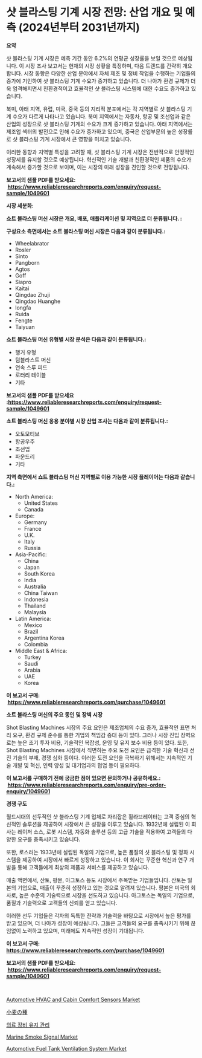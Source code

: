 <p><h1>샷 블라스팅 기계 시장 전망: 산업 개요 및 예측 (2024년부터 2031년까지)</h1></p><p><strong>요약</strong></p>
<p><p>샷 블라스팅 기계 시장은 예측 기간 동안 6.2%의 연평균 성장률을 보일 것으로 예상됩니다. 이 시장 조사 보고서는 현재의 시장 상황을 특정하며, 다음 트렌드를 간략히 개요합니다. 시장 동향은 다양한 산업 분야에서 자체 제조 및 정비 작업을 수행하는 기업들의 증가에 기인하여 샷 블라스팅 기계 수요가 증가하고 있습니다. 더 나아가 환경 규제가 더욱 엄격해지면서 친환경적이고 효율적인 샷 블라스팅 시스템에 대한 수요도 증가하고 있습니다.</p><p>북미, 아태 지역, 유럽, 미국, 중국 등의 지리적 분포에서는 각 지역별로 샷 블라스팅 기계 수요가 다르게 나타나고 있습니다. 북미 지역에서는 자동차, 항공 및 조선업과 같은 산업의 성장으로 샷 블라스팅 기계의 수요가 크게 증가하고 있습니다. 아태 지역에서는 제조업 섹터의 발전으로 인해 수요가 증가하고 있으며, 중국은 산업부문의 높은 성장률로 샷 블라스팅 기계 시장에서 큰 영향을 미치고 있습니다.</p><p>이러한 동향과 지역별 특성을 고려할 때, 샷 블라스팅 기계 시장은 전반적으로 안정적인 성장세를 유지할 것으로 예상됩니다. 혁신적인 기술 개발과 친환경적인 제품의 수요가 계속해서 증가할 것으로 보이며, 이는 시장의 미래 성장을 견인할 것으로 전망됩니다.</p></p>
<p><strong>보고서의 샘플 PDF를 받으세요: &nbsp;<a href="https://www.reliableresearchreports.com/enquiry/request-sample/1049601">https://www.reliableresearchreports.com/enquiry/request-sample/1049601</a></strong></p>
<p><strong>시장 세분화:</strong></p>
<p><strong> 쇼트 블라스팅 머신 시장은 개요, 배포, 애플리케이션 및 지역으로 더 분류됩니다. :</strong></p>
<p><strong>구성요소 측면에서는 쇼트 블라스팅 머신 시장은 다음과 같이 분류됩니다.:</strong></p>
<p><ul><li>Wheelabrator</li><li>Rosler</li><li>Sinto</li><li>Pangborn</li><li>Agtos</li><li>Goff</li><li>Siapro</li><li>Kaitai</li><li>Qingdao Zhuji</li><li>Qingdao Huanghe</li><li>longfa</li><li>Ruida</li><li>Fengte</li><li>Taiyuan</li></ul></p>
<p><strong> 쇼트 블라스팅 머신 유형별 시장 분석은 다음과 같이 분류됩니다.:</strong></p>
<p><ul><li>행거 유형</li><li>텀블라스트 머신</li><li>연속 스루 피드</li><li>로터리 테이블</li><li>기타</li></ul></p>
<p><strong>보고서의 샘플 PDF를 받으세요 :<a href="https://www.reliableresearchreports.com/enquiry/request-sample/1049601">https://www.reliableresearchreports.com/enquiry/request-sample/1049601</a></strong></p>
<p><strong> 쇼트 블라스팅 머신 응용 분야별 시장 산업 조사는 다음과 같이 분류됩니다.:</strong></p>
<p><ul><li>오토모티브</li><li>항공우주</li><li>조선업</li><li>파운드리</li><li>기타</li></ul></p>
<p><strong>지역 측면에서 쇼트 블라스팅 머신 지역별로 이용 가능한 시장 플레이어는 다음과 같습니다.:</strong></p>
<p><ul>
    <li>
        North America:
        <ul>
            <li>United States</li>
            <li>Canada</li>
        </ul>
    </li>
    <li>
        Europe:
        <ul>
            <li>Germany</li>
            <li>France</li>
            <li>U.K.</li>
            <li>Italy</li>
            <li>Russia</li>
        </ul>
    </li>
    <li>
        Asia-Pacific:
        <ul>
            <li>China</li>
            <li>Japan</li>
            <li>South Korea</li>
            <li>India</li>
            <li>Australia</li>
            <li>China Taiwan</li>
            <li>Indonesia</li>
            <li>Thailand</li>
            <li>Malaysia</li>
        </ul>
    </li>
    <li>
        Latin America:
        <ul>
            <li>Mexico</li>
            <li>Brazil</li>
            <li>Argentina Korea</li>
            <li>Colombia</li>
        </ul>
    </li>
    <li>
        Middle East & Africa:
        <ul>
            <li>Turkey</li>
            <li>Saudi</li>
            <li>Arabia</li>
            <li>UAE</li>
            <li>Korea</li>
        </ul>
    </li>
    </ul></p>
<p><strong>이 보고서 구매: &nbsp;<a href="https://www.reliableresearchreports.com/purchase/1049601">https://www.reliableresearchreports.com/purchase/1049601</a></strong></p>
<p><strong>쇼트 블라스팅 머신의 주요 동인 및 장벽 시장</strong></p>
<p><p>Shot Blasting Machines 시장의 주요 요인은 제조업체의 수요 증가, 효율적인 표면 처리 요구, 환경 규제 준수를 통한 기업의 책임감 증대 등이 있다. 그러나 시장 진입 장벽으로는 높은 초기 투자 비용, 기술적인 복잡성, 운영 및 유지 보수 비용 등이 있다. 또한, Shot Blasting Machines 시장에서 직면하는 주요 도전 요인은 급격한 기술 혁신과 선진 기술의 부재, 경쟁 심화 등이다. 이러한 도전 요인을 극복하기 위해서는 지속적인 기술 개발 및 혁신, 인력 양성 및 대기업과의 협업 등이 필요하다.</p></p>
<p><strong>이 보고서를 구매하기 전에 궁금한 점이 있으면 문의하거나 공유하세요.: &nbsp;<a href="https://www.reliableresearchreports.com/enquiry/pre-order-enquiry/1049601">https://www.reliableresearchreports.com/enquiry/pre-order-enquiry/1049601</a></strong></p>
<p><strong>경쟁 구도</strong></p>
<p><p>월드시대의 선두적인 샷 블라스팅 기계 업체로 자리잡은 휠라브레이터는 고객 중심의 혁신적인 솔루션을 제공하여 시장에서 큰 성장을 이루고 있습니다. 1932년에 설립된 이 회사는 레이저 소스, 로봇 시스템, 자동화 솔루션 등의 고급 기술을 적용하여 고객들의 다양한 요구를 충족시키고 있습니다.</p><p>또한, 로스러는 1933년에 설립된 독일의 기업으로, 높은 품질의 샷 블라스팅 및 정화 시스템을 제공하여 시장에서 빠르게 성장하고 있습니다. 이 회사는 꾸준한 혁신과 연구 개발을 통해 고객들에게 최상의 제품과 서비스를 제공하고 있습니다.</p><p>매출 액면에서, 산토, 팡본, 아그토스 등도 시장에서 주목받는 기업들입니다. 산토는 일본의 기업으로, 매출이 꾸준히 성장하고 있는 것으로 알려져 있습니다. 팡본은 미국의 회사로, 높은 수준의 기술력으로 시장을 선도하고 있습니다. 아그토스는 독일의 기업으로, 품질과 기술력으로 고객들의 신뢰를 얻고 있습니다.</p><p>이러한 선두 기업들은 각자의 독특한 전략과 기술력을 바탕으로 시장에서 높은 평가를 받고 있으며, 더 나아가 성장이 예상됩니다. 그들은 고객들의 요구를 충족시키기 위해 끊임없이 노력하고 있으며, 미래에도 지속적인 성장이 기대됩니다.</p></p>
<p><strong>이 보고서 구매: &nbsp; <a href="https://www.reliableresearchreports.com/purchase/1049601">https://www.reliableresearchreports.com/purchase/1049601</a></strong></p>
<p><strong>보고서의 샘플 PDF를 받으세요: &nbsp;<a href="https://www.reliableresearchreports.com/enquiry/request-sample/1049601">https://www.reliableresearchreports.com/enquiry/request-sample/1049601</a></strong><strong></strong></p>
<p>&nbsp;</p>
<p><p><a href="https://github.com/prosalinda88/Market-Research-Report-List-3/blob/main/automotive-hvac-and-cabin-comfort-sensors-market.md">Automotive HVAC and Cabin Comfort Sensors Market</a></p><p><a href="https://github.com/lababdou/Market-Research-Report-List-2/blob/main/2092673188713.md">小麦の種</a></p><p><a href="https://github.com/jntpkh496620/Market-Research-Report-List-1/blob/main/4870695188618.md">의료 장비 유지 관리</a></p><p><a href="https://three-jumbo-f6d.notion.site/Marine-Smoke-Signal-Market-Size-2024-2031-Global-Industrial-Analysis-Key-Geographical-Regions-Ma-8c35f2d30b904fa69ab22087ab0e804b">Marine Smoke Signal Market</a></p><p><a href="https://github.com/NorbertYates/Market-Research-Report-List-3/blob/main/automotive-fuel-tank-ventilation-system-market.md">Automotive Fuel Tank Ventilation System Market</a></p></p>